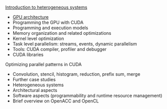
[Introduction to heterogeneous systems](src/01.Introduction%20to%20heterogeneous%20systems.md)

- [GPU architecture](src/02.GPU%20architecture.md) 
- Programming the GPU with CUDA
- Programming and execution models
- Memory organization and related optimizations
- Kernel level optimization
- Task level parallelism: streams, events, dynamic parallelism
- Tools: CUDA compiler, profiler and debugger
- CUDA libraries

Optimizing parallel patterns in CUDA

- Convolution, stencil, histogram, reduction, prefix sum, merge
- Further case studies
- Heterogeneous systems
- Architectural aspects
- Software aspects (programmability and runtime resource 
management)
- Brief overview on OpenACC and OpenCL